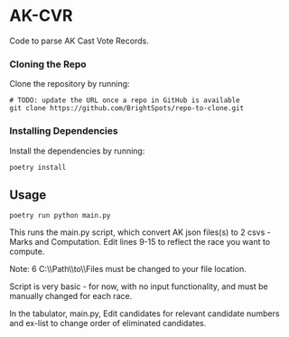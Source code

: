 # AK-CVR
Code to parse AK Cast Vote Records.

### Cloning the Repo

Clone the repository by running:

```shell
# TODO: update the URL once a repo in GitHub is available
git clone https://github.com/BrightSpots/repo-to-clone.git
```

### Installing Dependencies

Install the dependencies by running:

```shell
poetry install
```

## Usage

```shell
poetry run python main.py
```

This runs the main.py script, which convert AK json files(s) to 2 csvs - Marks and Computation. Edit lines 9-15 to reflect the race you want to compute.

Note: 6 C:\\\Path\\\to\\\Files must be changed to your file location.

Script is very basic - for now, with no input functionality, and must be manually changed for each race.

In the tabulator, main.py, Edit candidates for relevant candidate numbers and ex-list to change order of eliminated candidates.
